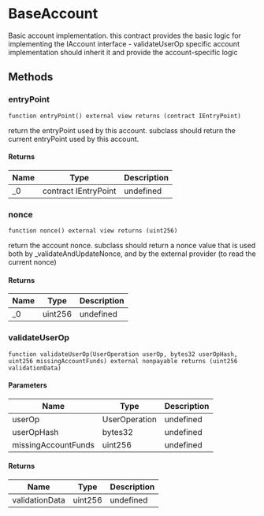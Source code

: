 # BaseAccount





Basic account implementation. this contract provides the basic logic for implementing the IAccount interface  - validateUserOp specific account implementation should inherit it and provide the account-specific logic



## Methods

### entryPoint

```solidity
function entryPoint() external view returns (contract IEntryPoint)
```

return the entryPoint used by this account. subclass should return the current entryPoint used by this account.




#### Returns

| Name | Type | Description |
|---|---|---|
| _0 | contract IEntryPoint | undefined |

### nonce

```solidity
function nonce() external view returns (uint256)
```

return the account nonce. subclass should return a nonce value that is used both by _validateAndUpdateNonce, and by the external provider (to read the current nonce)




#### Returns

| Name | Type | Description |
|---|---|---|
| _0 | uint256 | undefined |

### validateUserOp

```solidity
function validateUserOp(UserOperation userOp, bytes32 userOpHash, uint256 missingAccountFunds) external nonpayable returns (uint256 validationData)
```





#### Parameters

| Name | Type | Description |
|---|---|---|
| userOp | UserOperation | undefined |
| userOpHash | bytes32 | undefined |
| missingAccountFunds | uint256 | undefined |

#### Returns

| Name | Type | Description |
|---|---|---|
| validationData | uint256 | undefined |




